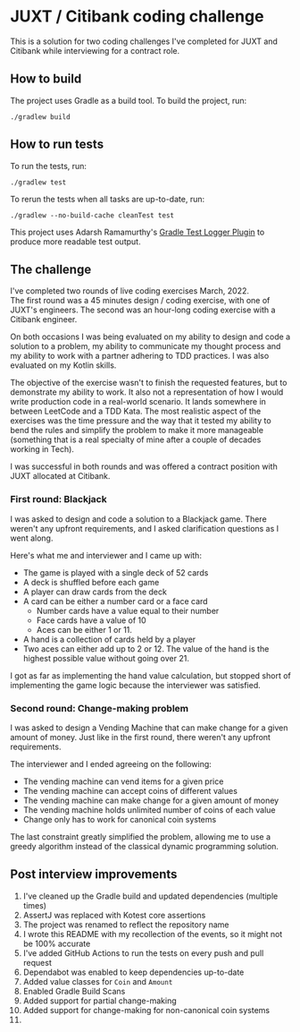 # JUXT / Citibank coding challenge

This is a solution for two coding challenges I've completed for JUXT and Citibank while interviewing for a contract
role.

## How to build

The project uses Gradle as a build tool. To build the project, run:

    ./gradlew build

## How to run tests

To run the tests, run:

    ./gradlew test

To rerun the tests when all tasks are up-to-date, run:

    ./gradlew --no-build-cache cleanTest test

This project uses Adarsh Ramamurthy's [Gradle Test Logger Plugin](https://github.com/radarsh/gradle-test-logger-plugin)
to produce more readable test output.

## The challenge

I've completed two rounds of live coding exercises March, 2022.  
The first round was a 45 minutes design / coding exercise, with one of JUXT's engineers.
The second was an hour-long coding exercise with a Citibank engineer.

On both occasions I was being evaluated on my ability to design and code a solution to a problem, my ability to
communicate my thought process and my ability to work with a partner adhering to TDD practices. I was also evaluated on
my Kotlin skills.

The objective of the exercise wasn't to finish the requested features, but to demonstrate my ability to work. It also
not a representation of how I would write production code in a real-world scenario. It lands somewhere in between
LeetCode and a TDD Kata. The most realistic aspect of the exercises was the time pressure and the way that it tested my
ability to bend the rules and simplify the problem to make it more manageable (something that is a real specialty of
mine after a couple of decades working in Tech).

I was successful in both rounds and was offered a contract position with JUXT allocated at Citibank.

### First round: Blackjack

I was asked to design and code a solution to a Blackjack game. There weren't any upfront requirements, and I asked
clarification questions as I went along.

Here's what me and interviewer and I came up with:

* The game is played with a single deck of 52 cards
* A deck is shuffled before each game
* A player can draw cards from the deck
* A card can be either a number card or a face card
    * Number cards have a value equal to their number
    * Face cards have a value of 10
    * Aces can be either 1 or 11.
* A hand is a collection of cards held by a player
* Two aces can either add up to 2 or 12. The value of the hand is the highest possible value without going over 21.

I got as far as implementing the hand value calculation, but stopped short of implementing the game logic because the
interviewer was satisfied.

### Second round: Change-making problem

I was asked to design a Vending Machine that can make change for a given amount of money.
Just like in the first round, there weren't any upfront requirements.

The interviewer and I ended agreeing on the following:

* The vending machine can vend items for a given price
* The vending machine can accept coins of different values
* The vending machine can make change for a given amount of money
* The vending machine holds unlimited number of coins of each value
* Change only has to work for canonical coin systems

The last constraint greatly simplified the problem, allowing me to use a greedy algorithm instead of the classical
dynamic programming solution.

## Post interview improvements

1. I've cleaned up the Gradle build and updated dependencies (multiple times)
2. AssertJ was replaced with Kotest core assertions
3. The project was renamed to reflect the repository name
4. I wrote this README with my recollection of the events, so it might not be 100% accurate
5. I've added GitHub Actions to run the tests on every push and pull request
6. Dependabot was enabled to keep dependencies up-to-date
7. Added value classes for `Coin` and `Amount`
8. Enabled Gradle Build Scans
9. Added support for partial change-making
10. Added support for change-making for non-canonical coin systems
11. 

